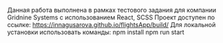 Данная работа выполнена в рамках тестового задания для компании Gridnine Systems с использованием React, SCSS
Проект доступен по ссылке: https://innagusarova.github.io/flightsApp/build/
Для локальной установки использовать команды: 
    npm install 
    npm run start